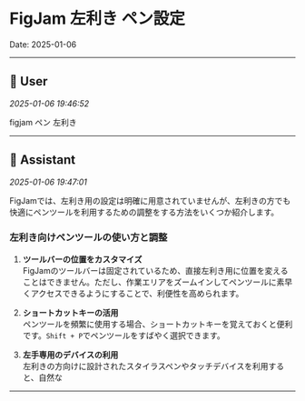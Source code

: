 # FigJam 左利き ペン設定

Date: 2025-01-06

---

## 👤 User
*2025-01-06 19:46:52*

figjam ペン 左利き

---

## 🤖 Assistant
*2025-01-06 19:47:01*

FigJamでは、左利き用の設定は明確に用意されていませんが、左利きの方でも快適にペンツールを利用するための調整をする方法をいくつか紹介します。

### 左利き向けペンツールの使い方と調整
1. **ツールバーの位置をカスタマイズ**  
   FigJamのツールバーは固定されているため、直接左利き用に位置を変えることはできません。ただし、作業エリアをズームインしてペンツールに素早くアクセスできるようにすることで、利便性を高められます。

2. **ショートカットキーの活用**  
   ペンツールを頻繁に使用する場合、ショートカットキーを覚えておくと便利です。`Shift + P`でペンツールをすばやく選択できます。

3. **左手専用のデバイスの利用**  
   左利きの方向けに設計されたスタイラスペンやタッチデバイスを利用すると、自然な

---
